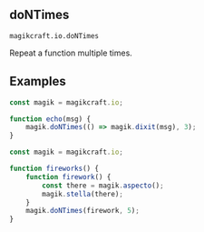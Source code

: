 ## doNTimes

`magikcraft.io.doNTimes`

Repeat a function multiple times.

## Examples

```javascript
const magik = magikcraft.io;

function echo(msg) {
    magik.doNTimes(() => magik.dixit(msg), 3);
}
```

```javascript
const magik = magikcraft.io;

function fireworks() {
    function firework() {
        const there = magik.aspecto();
        magik.stella(there);
    }
    magik.doNTimes(firework, 5);
}
```
